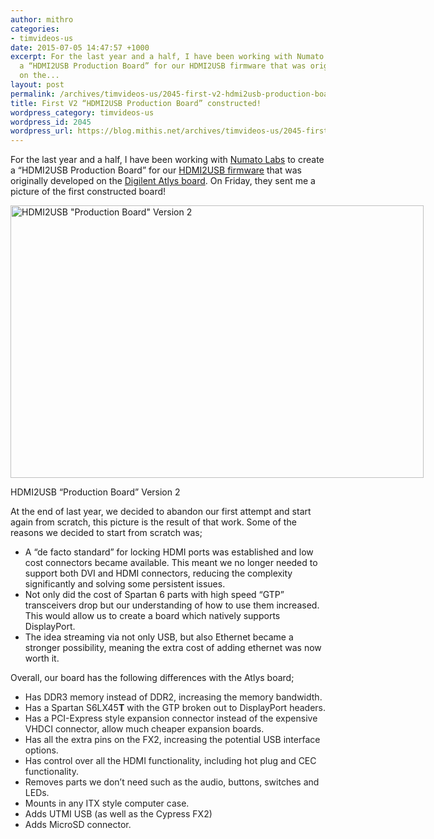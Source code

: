 ```yaml
---
author: mithro
categories:
- timvideos-us
date: 2015-07-05 14:47:57 +1000
excerpt: For the last year and a half, I have been working with Numato Labs to create
  a “HDMI2USB Production Board” for our HDMI2USB firmware that was originally developed
  on the...
layout: post
permalink: /archives/timvideos-us/2045-first-v2-hdmi2usb-production-board-constructed
title: First V2 “HDMI2USB Production Board” constructed!
wordpress_category: timvideos-us
wordpress_id: 2045
wordpress_url: https://blog.mithis.net/archives/timvideos-us/2045-first-v2-hdmi2usb-production-board-constructed
---
```


<div class="entry-content">
<p>For the last year and a half, I have been working with <a href="http://numato.com">Numato Labs</a> to create a “HDMI2USB Production Board” for our <a href="https://github.com/timvideos/HDMI2USB">HDMI2USB firmware</a> that was originally developed on the <a href="http://digilentinc.com/atlys/">Digilent Atlys board</a>. On Friday, they sent me a picture of the first constructed board!</p>
<div class="wp-caption aligncenter" id="attachment_2046" style="width: 671px"><a href="{{ "/assets/images/wp-content/uploads/2015/07/HDMI2USB-Prod-V2.jpg" | relative_url }}"><img alt='HDMI2USB "Production Board" Version 2' class="wp-image-2046" height="436" sizes="(max-width: 661px) 100vw, 661px" src="{{ "/assets/images/wp-content/uploads/2015/07/HDMI2USB-Prod-V2-1024x675.jpg" | relative_url }}" srcset="/assets/images/wp-content/uploads/2015/07/HDMI2USB-Prod-V2-1024x675.jpg 1024w, https://blog.mithis.net/wp-content/uploads/2015/07/HDMI2USB-Prod-V2-300x197.jpg 300w, https://blog.mithis.net/wp-content/uploads/2015/07/HDMI2USB-Prod-V2-900x593.jpg 900w" width="661"/></a><p class="wp-caption-text">HDMI2USB “Production Board” Version 2</p></div>
<p>At the end of last year, we decided to abandon our first attempt and start again from scratch, this picture is the result of that work. Some of the reasons we decided to start from scratch was;</p>
<ul>
<li>A “de facto standard” for locking HDMI ports was established and low cost connectors became available. This meant we no longer needed to support both DVI and HDMI connectors, reducing the complexity significantly and solving some persistent issues.</li>
<li>Not only did the cost of Spartan 6 parts with high speed “GTP” transceivers drop but our understanding of how to use them increased. This would allow us to create a board which natively supports DisplayPort.</li>
<li>The idea streaming via not only USB, but also Ethernet became a stronger possibility, meaning the extra cost of adding ethernet was now worth it.</li>
</ul>
<p dir="ltr">Overall, our board has the following differences with the Atlys board;</p>
<ul style="color: rgb(34, 34, 34);">
<li><span style="color: rgb(34, 34, 34);">Has DDR3 memory instead of DDR2, increasing the memory bandwidth.</span></li>
<li>Has a Spartan S6LX45<strong>T</strong> with the GTP broken out to DisplayPort headers.</li>
<li><span style="color: rgb(34, 34, 34);">Has a PCI-Express style expansion connector instead of the expensive VHDCI connector, allow much cheaper expansion boards.</span></li>
<li><span style="color: rgb(34, 34, 34);">Has all the extra pins on the FX2, increasing the potential USB interface options.</span></li>
<li>Has control over all the HDMI functionality, including hot plug and CEC functionality.</li>
<li><span style="color: rgb(34, 34, 34);">Removes parts we don’t need such as the audio, </span>buttons, switches and LEDs.</li>
<li>Mounts in any ITX style computer case.</li>
<li><span style="color: rgb(34, 34, 34);">Adds UTMI USB (as well as the Cypress FX2)</span></li>
<li><span style="color: rgb(34, 34, 34);">Adds MicroSD connector.</span></li>
</ul>
</div>